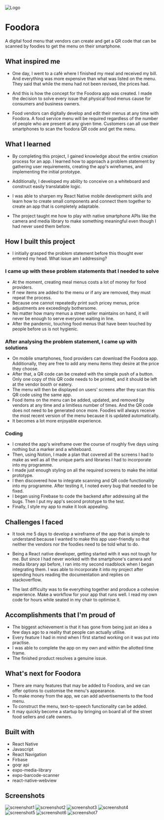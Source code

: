 
![Logo](./assets/screenshots/foodora.png)


# Foodora

A digital food menu that vendors can create and get a QR code that can be scanned by foodies to get the menu on their smartphone.


## What inspired me

- One day, I went to a café where I finished my meal and received my bill. And everything was more expensive than what was listed on the menu. They said that while the menu had not been revised, the prices had.

- And this is how the concept for the Foodora app was created. I made the decision to solve every issue that physical food menus cause for consumers and business owners.

- Food vendors can digitally develop and edit their menus at any time with Foodora. A food service menu will be required regardless of the number of people who are present at any given time. Customers can all use their smartphones to scan the foodora QR code and get the menu.


## What I learned

- By completing this project, I gained knowledge about the entire creation process for an app. I learned how to approach a problem statement by gathering user requirements, creating the app's wireframes, and implementing the initial prototype.

- Additionally, I developed my ability to conceive on a whiteboard and construct easily translatable logic.

- I was able to sharpen my React Native mobile development skills and learn how to create small components and connect them together to create an app that is completely adaptable.

- The project taught me how to play with native smartphone APIs like the camera and media library to make something meaningful even though I had never used them before.


## How I built this project

- I initially grasped the problem statement before this thought ever entered my head. What issue am I addressing?

### I came up with these problem statements that I needed to solve

- At the moment, creating meal menus costs a lot of money for food providers.
- If new items are added to the menu or if any are removed, they must repeat the process.
- Because one cannot repeatedly print such pricey menus, price adjustments are exceedingly bothersome.
- No matter how many menus a street seller maintains on hand, it will never be enough to serve everyone waiting in line.
- After the pandemic, touching food menus that have been touched by people before us is not hygienic.

### After analysing the problem statement, I came up with solutions

- On mobile smartphones, food providers can download the Foodora app. Additionally, they are free to add any menu items they desire at the price they choose.
- After that, a QR code can be created with the simple push of a button. Only one copy of this QR code needs to be printed, and it should be left at the vendor booth or eatery.
- The menu will then be displayed on users' screens after they scan this QR code using the same app.
- Food items on the menu can be added, updated, and removed by vendors at any time and a limitless number of times. And the QR code does not need to be generated once more. Foodies will always receive the most recent version of the menu because it is updated automatically.
- It becomes a lot more enjoyable experience.

### Coding

- I created the app's wireframe over the course of roughly five days using nothing but a marker and a whiteboard.
- Then, using Notion, I made a plan that covered all the screens I had to make as well as all the unique parts and libraries I had to incorporate into my programme.
- I made just enough styling on all the required screens to make the initial prototype.
- I then discovered how to integrate scanning and QR code functionality into my programme. After testing it, I noted every bug that needed to be fixed.
- I began using Firebase to code the backend after addressing all the bugs. Then I put my app's second prototype to the test.
- Finally, I style my app to make it look appealing.

## Challenges I faced

- It took me 5 days to develop a wireframe of the app that is simple to understand because I wanted to make this app user-friendly so that neither the vendors nor the foodies need to be told what to do.

- Being a React native developer, getting started with it was not tough for me. But since I had never worked with the smartphone's camera and media library api before, I ran into my second roadblock when I began integrating them. I was able to incorporate it into my project after spending hours reading the documentation and replies on stackoverflow.

- The last difficulty was to tie everything together and produce a cohesive experience. Make a workflow for your app that runs well. I read my own code for hours while seated in my chair to optimise it.

## Accomplishments that I'm proud of

- The biggest achievement is that it has gone from being just an idea a few days ago to a reality that people can actually utilise.
- Every feature I had in mind when I first started working on it was put into practise.
- I was able to complete the app on my own and within the allotted time frame.
- The finished product resolves a genuine issue.

## What's next for Foodora

- There are many features that may be added to Foodora, and we can offer options to customise the menu's appearance.
- To make money from the app, we can add advertisements to the food menu.
- To construct the menu, text-to-speech functionality can be added.
- It may quickly become a startup by bringing on board all of the street food sellers and café owners.

## Built with

- React Native
- Javascript
- React Navigation
- Firbase
- goqr api
- expo-media-library
- expo-barcode-scanner
- react-native-webview

## Screenshots

![screenshot1](./assets/screenshots/1_Onboarding_Screen.png)
![screenshot2](./assets/screenshots/2_food_vendor.png)
![screenshot3](./assets/screenshots/3_Menu_Create.png)
![screenshot4](./assets/screenshots/4_foodmenu_changes.png)
![screenshot5](./assets/screenshots/5_Download_QR.png)
![screenshot6](./assets/screenshots/6_Foodie.png)
![screenshot7](./assets/screenshots/7_Learn_more.png)
